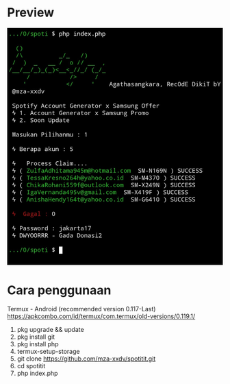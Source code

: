 # Preview
![IMG_20230616-154526942!](IMG_20230616-154526942.jpg)


# Cara penggunaan
Termux - Android (recommended version 0.117-Last)
https://apkcombo.com/id/termux/com.termux/old-versions/0.119.1/

1. pkg upgrade && update
2. pkg install git
3. pkg install php
4. termux-setup-storage
5. git clone https://github.com/mza-xxdv/spotitit.git
6. cd spotitit
7. php index.php

